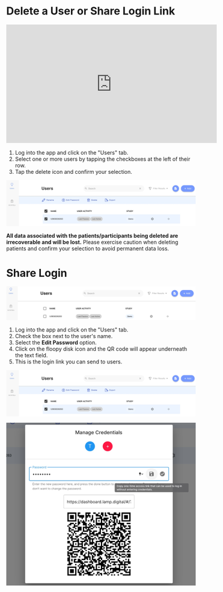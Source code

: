 # Delete a User or Share Login Link

<iframe width="560" height="315" src="https://www.youtube.com/embed/5W3Vp2OSAEk" title="YouTube video player" frameborder="0" allow="accelerometer; autoplay; clipboard-write; encrypted-media; gyroscope; picture-in-picture" allowfullscreen></iframe>

1. Log into the app and click on the "Users" tab.
2. Select one or more users by tapping the checkboxes at the left of their row. 
3. Tap the delete icon and confirm your selection. 

![](../../../05-start_here/assets/edit_pass.jpg)

**All data associated with the patients/participants being deleted are irrecoverable and will be lost.** Please exercise caution when deleting patients and confirm your selection to avoid permanent data loss. 

# Share Login

![](../../../05-start_here/assets/users_tab.jpg)

1. Log into the app and click on the "Users" tab.
2. Check the box next to the user's name.
3. Select the **Edit Password** option.
4. Click on the floopy disk icon and the QR code will appear underneath the text field.
5. This is the login link you can send to users.

![](../../../05-start_here/assets/edit_pass.jpg)

![](../../../05-start_here/assets/share_qr.jpg)
